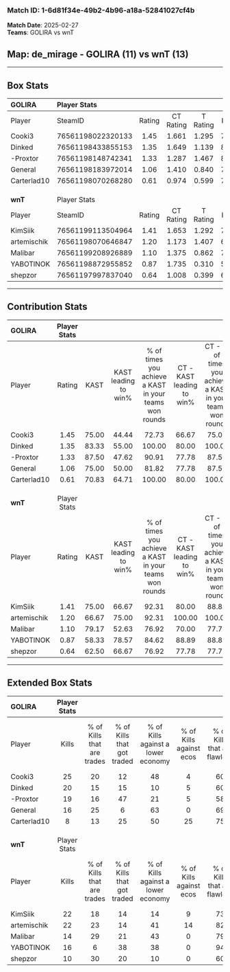 ### Match ID: 1-6d81f34e-49b2-4b96-a18a-52841027cf4b  
**Match Date**: 2025-02-27  
**Teams**: GOLIRA vs wnT  

## **Map**: de_mirage - GOLIRA (11) vs wnT (13)  
---  

## Box Stats  

| **GOLIRA**  | Player Stats      |        |           |          |       |       |       |         |        |      |     |
| :- | :- | :-: | :-: | :-: | :-: | :-: | :-: | :-: | :-: | :-: | :-: |
| Player      | SteamID           | Rating | CT Rating | T Rating | KAST  |  ADR  | Kills | Assists | Deaths | K/D  | HS% |
| Cooki3      | 76561198022320133 |  1.45  |   1.661   |  1.295   | 75.00 | 107.3 |  25   |    4    |   19   | 1.32 | 48  |
| Dinked      | 76561198433855153 |  1.35  |   1.649   |  1.139   | 83.33 | 84.0  |  20   |    5    |   15   | 1.33 | 40  |
| -Proxtor    | 76561198148742341 |  1.33  |   1.287   |  1.467   | 87.50 | 93.6  |  19   |    6    |   17   | 1.12 | 57  |
| General     | 76561198183972014 |  1.06  |   1.410   |  0.840   | 75.00 | 67.2  |  16   |    3    |   16   | 1.00 | 50  |
| Carterlad10 | 76561198070268280 |  0.61  |   0.974   |  0.599   | 70.83 | 33.5  |   8   |    3    |   17   | 0.47 | 62  |
|             |                   |        |           |          |       |       |       |         |        |      |     |
|             |                   |        |           |          |       |       |       |         |        |      |     |
|             |                   |        |           |          |       |       |       |         |        |      |     |
| **wnT**     | Player Stats      |        |           |          |       |       |       |         |        |      |     |
| Player      | SteamID           | Rating | CT Rating | T Rating | KAST  |  ADR  | Kills | Assists | Deaths | K/D  | HS% |
| KimSiik     | 76561199113504964 |  1.41  |   1.653   |  1.292   | 75.00 | 99.5  |  22   |   10    |   16   | 1.38 | 50  |
| artemischik | 76561198070646847 |  1.20  |   1.173   |  1.407   | 66.67 | 71.8  |  22   |    1    |   17   | 1.29 | 40  |
| Malibar     | 76561199208926889 |  1.10  |   1.375   |  0.862   | 79.17 | 79.0  |  14   |    8    |   15   | 0.93 | 64  |
| YABOTlNOK   | 76561198872955852 |  0.87  |   1.735   |  0.310   | 58.33 | 79.1  |  16   |    4    |   21   | 0.76 | 56  |
| shepzor     | 76561197997837040 |  0.64  |   1.008   |  0.399   | 62.50 | 48.7  |  10   |    6    |   19   | 0.53 | 30  |
---  

## Contribution Stats  

| **GOLIRA**  | Player Stats |       |                      |                                                        |                           |                                                             |                          |                                                            |
| :- | :-: | :-: | :-: | :-: | :-: | :-: | :-: | :-: |
| Player      |    Rating    | KAST  | KAST leading to win% | % of times you achieve a KAST in your teams won rounds | CT - KAST leading to win% | CT - % of times you achieve a KAST in your teams won rounds | T - KAST leading to win% | T - % of times you achieve a KAST in your teams won rounds |
| Cooki3      |     1.45     | 75.00 |        44.44         |                         72.73                          |           66.67           |                            75.00                            |          22.22           |                           66.67                            |
| Dinked      |     1.35     | 83.33 |        55.00         |                         100.00                         |           80.00           |                           100.00                            |          30.00           |                           100.00                           |
| -Proxtor    |     1.33     | 87.50 |        47.62         |                         90.91                          |           77.78           |                            87.50                            |          25.00           |                           100.00                           |
| General     |     1.06     | 75.00 |        50.00         |                         81.82                          |           77.78           |                            87.50                            |          22.22           |                           66.67                            |
| Carterlad10 |     0.61     | 70.83 |        64.71         |                         100.00                         |           80.00           |                           100.00                            |          42.86           |                           100.00                           |
|             |              |       |                      |                                                        |                           |                                                             |                          |                                                            |
|             |              |       |                      |                                                        |                           |                                                             |                          |                                                            |
|             |              |       |                      |                                                        |                           |                                                             |                          |                                                            |
| **wnT**     | Player Stats |       |                      |                                                        |                           |                                                             |                          |                                                            |
| Player      |    Rating    | KAST  | KAST leading to win% | % of times you achieve a KAST in your teams won rounds | CT - KAST leading to win% | CT - % of times you achieve a KAST in your teams won rounds | T - KAST leading to win% | T - % of times you achieve a KAST in your teams won rounds |
| KimSiik     |     1.41     | 75.00 |        66.67         |                         92.31                          |           80.00           |                            88.89                            |          50.00           |                           100.00                           |
| artemischik |     1.20     | 66.67 |        75.00         |                         92.31                          |          100.00           |                           100.00                            |          42.86           |                           75.00                            |
| Malibar     |     1.10     | 79.17 |        52.63         |                         76.92                          |           70.00           |                            77.78                            |          33.33           |                           75.00                            |
| YABOTlNOK   |     0.87     | 58.33 |        78.57         |                         84.62                          |           88.89           |                            88.89                            |          60.00           |                           75.00                            |
| shepzor     |     0.64     | 62.50 |        66.67         |                         76.92                          |           77.78           |                            77.78                            |          50.00           |                           75.00                            |
---  

## Extended Box Stats  

| **GOLIRA**  | Player Stats |                            |                            |                                    |                         |                              |                                 |        |                             |                                     |                          |                               |                            |
| :- | :-: | :-: | :-: | :-: | :-: | :-: | :-: | :-: | :-: | :-: | :-: | :-: | :-: |
| Player      |    Kills     | % of Kills that are trades | % of Kills that got traded | % of Kills against a lower economy | % of Kills against ecos | % of Kills that are flawless | % of Kills that are close duels | Deaths | % of Deaths that get traded | % of Deaths against a lower economy | % of Deaths against ecos | % of Deaths that are flawless | % of Deaths that are close |
| Cooki3      |      25      |             20             |             12             |                 48                 |            4            |              60              |                4                |   19   |             11              |                 21                  |            5             |              74               |             0              |
| Dinked      |      20      |             15             |             15             |                 10                 |            5            |              60              |                5                |   15   |             13              |                 13                  |            0             |              100              |             0              |
| -Proxtor    |      19      |             16             |             47             |                 21                 |            5            |              58              |               11                |   17   |             12              |                 12                  |            0             |              59               |             6              |
| General     |      16      |             25             |             6              |                 63                 |            0            |              69              |                0                |   16   |             19              |                  6                  |            0             |              81               |             0              |
| Carterlad10 |      8       |             13             |             25             |                 50                 |           25            |              75              |                0                |   17   |             47              |                 18                  |            0             |              88               |             0              |
|             |              |                            |                            |                                    |                         |                              |                                 |        |                             |                                     |                          |                               |                            |
|             |              |                            |                            |                                    |                         |                              |                                 |        |                             |                                     |                          |                               |                            |
|             |              |                            |                            |                                    |                         |                              |                                 |        |                             |                                     |                          |                               |                            |
| **wnT**     | Player Stats |                            |                            |                                    |                         |                              |                                 |        |                             |                                     |                          |                               |                            |
| Player      |    Kills     | % of Kills that are trades | % of Kills that got traded | % of Kills against a lower economy | % of Kills against ecos | % of Kills that are flawless | % of Kills that are close duels | Deaths | % of Deaths that get traded | % of Deaths against a lower economy | % of Deaths against ecos | % of Deaths that are flawless | % of Deaths that are close |
| KimSiik     |      22      |             18             |             14             |                 14                 |            9            |              73              |                5                |   16   |             19              |                 31                  |            0             |              50               |             0              |
| artemischik |      22      |             23             |             14             |                 41                 |           14            |              82              |                0                |   17   |             24              |                 18                  |            0             |              82               |             0              |
| Malibar     |      14      |             29             |             21             |                 43                 |            0            |              79              |                0                |   15   |              7              |                 13                  |            0             |              47               |             0              |
| YABOTlNOK   |      16      |             6              |             38             |                 38                 |            0            |              94              |                0                |   21   |             33              |                 24                  |            0             |              57               |             14             |
| shepzor     |      10      |             30             |             20             |                 10                 |            0            |              60              |                0                |   19   |             16              |                 21                  |            0             |              74               |             5              |

